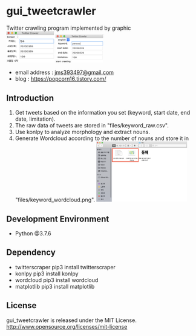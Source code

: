 # gui_tweetcrawler
Twitter crawling program implemented by graphic <br />
<img src="/images/korean ver.png" width="25%" height="25%" title="korean" alt="korean"></img>
<img src="/images/english ver.png" width="25%" height="25%" title="english" alt="english"></img> <br />
- email address : jms393497@gmail.com <br />
- blog : https://popcorn16.tistory.com/ <br />

## Introduction
1. Get tweets based on the information you set (keyword, start date, end date, limitation).
2. The raw data of tweets are stored in "files/keyword_raw.csv".
3. Use konlpy to analyze morphology and extract nouns.
4. Generate Wordcloud according to the number of nouns and store it in "files/keyword_wordcloud.png".
<img src="/images/results.png" width="50%" height="50%" title="results" alt="results"></img>

## Development Environment
- Python @3.7.6

## Dependency
- twitterscraper
pip3 install twitterscraper
- konlpy
pip3 install konlpy
- wordcloud
pip3 install wordcloud
- matplotlib
pip3 install matplotlib

## License
gui_tweetcrawler is released under the MIT License. http://www.opensource.org/licenses/mit-license
